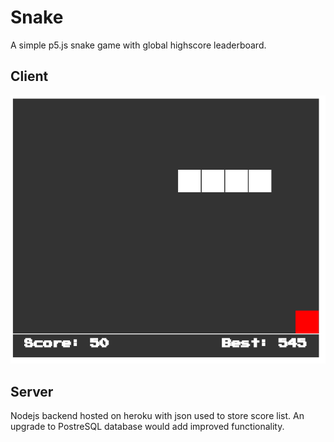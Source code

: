 # Snake
A simple p5.js snake game with global highscore leaderboard.

## Client
![alt text](https://raw.githubusercontent.com/micahwar/p5.js-Games/main/Snake/README-Images/snake.png)

## Server
Nodejs backend hosted on heroku with json used to store score list. An upgrade to PostreSQL database would add improved functionality.
